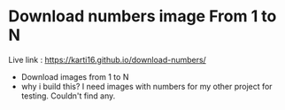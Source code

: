 # Download numbers image From 1 to N

Live link : https://karti16.github.io/download-numbers/

- Download images from 1 to N
- why i build this? I need images with numbers for my other project for testing. Couldn't find any.
